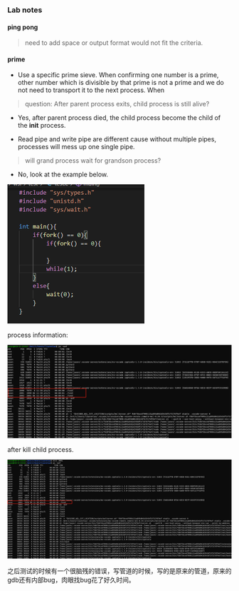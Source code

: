 ### Lab notes

#### ping pong

> need to add space or output format would not fit the criteria.

#### prime

* Use a specific prime sieve. When confirming one number is a prime, other number which is divisible by that prime is not a prime and we do not need to transport it to the next process. When 

> question: After parent process exits, child process is still alive?

* Yes, after parent process died, the child process become the child of the **init** process.

* Read pipe and write pipe are different cause without multiple pipes, processes will mess up one single pipe.

> will grand process wait for grandson process?

* No, look at the example below.

![image-20210325114446507](./pics/code_snippet.png)

process information:

![image-20210325114833917](./pics/ps_before.png)

after kill child process.

![image-20210325114912855](./pics/ps_after.png)

之后测试的时候有一个很脑残的错误，写管道的时候，写的是原来的管道，原来的gdb还有内部bug，肉眼找bug花了好久时间。